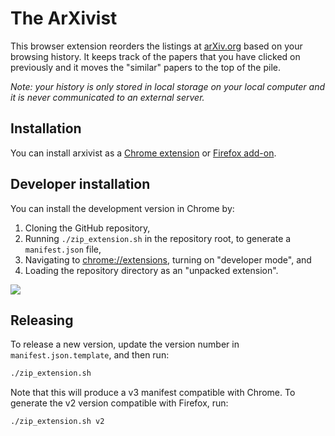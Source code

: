 # The ArXivist

This browser extension reorders the listings at [arXiv.org](https://arxiv.org) based on your browsing history.
It keeps track of the papers that you have clicked on previously and it moves the "similar" papers to the top of the pile.

_Note: your history is only stored in local storage on your local computer and it is never communicated to an external server._

## Installation

You can install arxivist as a [Chrome extension](https://chrome.google.com/webstore/detail/arxivist/fmnaemfbhjjgdokfgboolpjhnfcdaime) or [Firefox add-on](https://addons.mozilla.org/en-US/firefox/addon/arxivist/).

## Developer installation

You can install the development version in Chrome by:

1. Cloning the GitHub repository,
2. Running `./zip_extension.sh` in the repository root, to generate a `manifest.json` file,
3. Navigating to [chrome://extensions](chrome://extensions), turning on "developer mode", and
4. Loading the repository directory as an "unpacked extension".

![](https://github.com/dfm/arxivist/raw/master/arxivist.png?v=2)

## Releasing

To release a new version, update the version number in `manifest.json.template`, and then run:

```bash
./zip_extension.sh
```

Note that this will produce a v3 manifest compatible with Chrome. To generate the v2 version compatible with Firefox, run:

```bash
./zip_extension.sh v2
```
